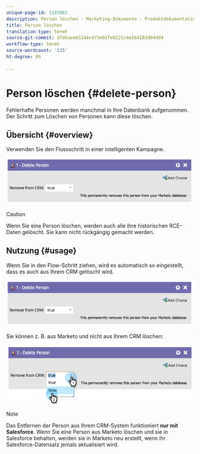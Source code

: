 ```yaml
---
unique-page-id: 1147082
description: Person löschen - Marketing-Dokumente - Produktdokumentation
title: Person löschen
translation-type: tm+mt
source-git-commit: d7d6aee63144c472e02fe0221c4a164183d04dd4
workflow-type: tm+mt
source-wordcount: '125'
ht-degree: 0%

---
```



# Person löschen {#delete-person}

Fehlerhafte Personen werden manchmal in Ihre Datenbank aufgenommen. Der Schritt zum Löschen von Personen kann diese löschen.

## Übersicht {#overview}

Verwenden Sie den Flussschritt in einer intelligenten Kampagne.

![](assets/one-4.png)

>[!CAUTION]
>
>Wenn Sie eine Person löschen, werden auch alle ihre historischen RCE-Daten gelöscht. Sie kann nicht rückgängig gemacht werden.

## Nutzung {#usage}

Wenn Sie in den Flow-Schritt ziehen, wird es automatisch so eingestellt, dass es auch aus Ihrem CRM gelöscht wird.

![](assets/two-4.png)

Sie können z. B. aus Marketo und nicht aus Ihrem CRM löschen:

![](assets/three-3.png)

>[!NOTE]
>
>Das Entfernen der Person aus Ihrem CRM-System funktioniert **nur mit Salesforce**. Wenn Sie eine Person aus Marketo löschen und sie in Salesforce behalten, werden sie in Marketo neu erstellt, wenn ihr Salesforce-Datensatz jemals aktualisiert wird.

